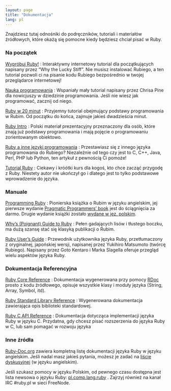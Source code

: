 ```yaml
---
layout: page
title: "Dokumentacja"
lang: pl
---
```


Znajdziesz tutaj odnośniki do podręczników, tutoriali i materiałów
źródłowych, które okażą się pomocne kiedy będziesz chciał pisać w Ruby.

### Na początek

[Wypróbuj Ruby!][1]
: Interaktywny internetowy tutorial dla początkujących napisany przez
  “Why the Lucky Stiff”. Nie musisz instalować Rubiego, a ten tutorial
  pozwoli ci na pisanie kodu Rubiego bezpośrednio w twojej przeglądarce
  internetowej!

[Nauka programowania][2]
: Wspaniały mały tutorial napisany przez Chrisa Pine dla nowicjuszy w
  dziedzinie programowania. Jeśli nie wiesz jak programować, zacznij od
  niego.

[Ruby w 20 minut](/pl/documentation/quickstart/)
: Przyjemny tutorial obejmujący podstawy programowania w Rubim. Od
  początku do końca, zajmuje jakieś dwadzieścia minut.

[Ruby Intro][3]
: Polski materiał prezentacyjny przeznaczony dla osób, które znają już
  podstawy programowania i mają pojęcie o programowaniu zorientowanym
  obiektowo.

[Ruby a inne języki programowania](/pl/documentation/ruby-from-other-languages/)
: Przestawiasz się z innego języka programowania do Rubiego? Niezależnie
  od tego czy jest to C, C++, Java, Perl, PHP lub Python, ten artykuł z
  pewnością Ci pomoże!

[Tutorial Ruby][4]
: Ciekawy i króótki kurs dla kogoś, kto chce zacząć przygodę z Ruby.
  Niestety autor nie ukończył go i dlatego jest to tylko podstawowe
  wprowadzenie do języka.

### Manuale

[Programming Ruby][5]
: Pionierska książka o Rubim w języku angielskim, jej pierwsze wydanie
  [Pragmatic Programmers’ book][6] jest do ściągnięcia za darmo. Drugie
  wydanie książki zostało [wydane w jęz. polskim][7].

[Why’s (Poignant) Guide to Ruby][8]
: Pełen gadających lisów i tłustego boczku, ma dużą szansę stać się
  klasyką publikacji o Rubim.

[Ruby User’s Guide][9]
: Przewodnik użytkownika języka Ruby, przetłumaczony z oryginalnej,
  japońskiej wersji, napisanej przez Yukihiro Matsumoto (twórcę
  Rubiego). Napisany przez Goto Kentaro i Marka Slagella oferuje
  przegląd wielu aspektów języka Ruby.

### Dokumentacja Referencyjna

[Ruby Core Reference][10]
: Dokumentacja wygenerowana przy pomocy [RDoc][11] prosto z kodu
  źródłowego, opisuje wszystkie klasy i moduły języka (String, Array,
  Symbol, itd).

[Ruby Standard Library Reference][12]
: Wygenerowana dokumentacja zawierająca opis biblioteki standardowej.

[Ruby C API Reference][13]
: Dokumentacja dotycząca implementacji języka Ruby w języku C.
  Przydatna, gdy chcesz pisać rozszerzenia do języka Ruby w C, lub sam
  pomagać w rozwoju języka

### Inne źródła

[Ruby-Doc.org][14] zawiera kompletną listę dokumentacji języka Ruby w
języku angielskim. Jeśli nadal masz jakieś pytania, możesz je zadać na
[liście dyskusyjnej](/en/community/mailing-lists/) (w języku
angielskim).

Jeśli szukasz pomocy w języku Polskim, od pewnego czasu dostępna jest
lista newsowa o języku Ruby: [pl.comp.lang.ruby][15] . Zajrzyj również
na kanał IRC #ruby.pl w sieci FreeNode.



[1]: http://tryruby.org/
[2]: http://pine.fm/LearnToProgram/
[3]: http://www.apohllo.pl/dydaktyka/ruby/intro/
[4]: http://www.stifflog.com/pl/ruby.html
[5]: http://www.ruby-doc.org/docs/ProgrammingRuby/
[6]: http://pragmaticprogrammer.com/titles/ruby/index.html
[7]: http://helion.pl/ksiazki/prruby.htm
[8]: http://mislav.uniqpath.com/poignant-guide/book/
[9]: http://www.rubyist.net/~slagell/ruby/
[10]: http://www.ruby-doc.org/core
[11]: http://rdoc.sourceforge.net
[12]: http://www.ruby-doc.org/stdlib
[13]: http://www.ruby-doc.org/doxygen/current/
[14]: http://ruby-doc.org
[15]: http://groups.google.com/group/pl.comp.lang.ruby?lnk=srg
